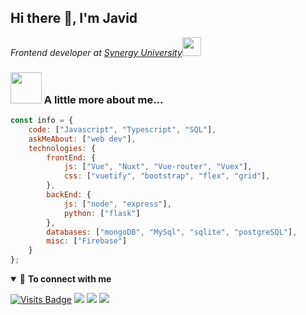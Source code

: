 ## Hi there 👋, I'm Javid

<p><em>Frontend developer at <a href="https://synergy.university/">Synergy University</a><img src="https://media.giphy.com/media/WUlplcMpOCEmTGBtBW/giphy.gif" width="30"> 
</em></p>

### <img src="https://media.giphy.com/media/VgCDAzcKvsR6OM0uWg/giphy.gif" width="50"> A little more about me...  

```javascript
const info = {
    code: ["Javascript", "Typescript", "SQL"],
    askMeAbout: ["web dev"],
    technologies: {
        frontEnd: {
            js: ["Vue", "Nuxt", "Vue-router", "Vuex"],
            css: ["vuetify", "bootstrap", "flex", "grid"],
        },
        backEnd: {
            js: ["node", "express"],
            python: ["flask"]
        },
        databases: ["mongoDB", "MySql", "sqlite", "postgreSQL"],
        misc: ["Firebase"]
    }
};
```

<details open>
<summary>🤝 <b>To connect with me</b></summary>

<p align = "center">
 
[![Visits Badge](https://badges.pufler.dev/visits/pr2tik1/pr2tik1?style=for-the-badge)](https://github.com/Jdava95/)
[<img src="https://img.shields.io/badge/linkedin-%230077B5.svg?&style=for-the-badge&logo=linkedin&logoColor=white" />](https://www.linkedin.com/in/javid-alimli/)
[<img src = "https://img.shields.io/badge/instagram-%23E4405F.svg?&style=for-the-badge&logo=instagram&logoColor=white">](https://www.instagram.com/_javedius/)
[<img src="https://img.shields.io/badge/facebook-%231877F2.svg?&style=for-the-badge&logo=facebook&logoColor=white" />](https://www.facebook.com/javid.gazhiev/) 

</p>

</details>
